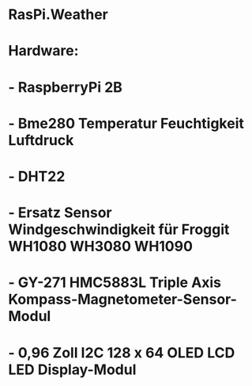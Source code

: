 # RasPi.Weather
#
# Hardware:
# - RaspberryPi 2B
# - Bme280 Temperatur Feuchtigkeit Luftdruck
# - DHT22
# - Ersatz Sensor Windgeschwindigkeit für Froggit WH1080 WH3080 WH1090
# - GY-271 HMC5883L Triple Axis Kompass-Magnetometer-Sensor-Modul
# - 0,96 Zoll I2C 128 x 64 OLED LCD LED Display-Modul

